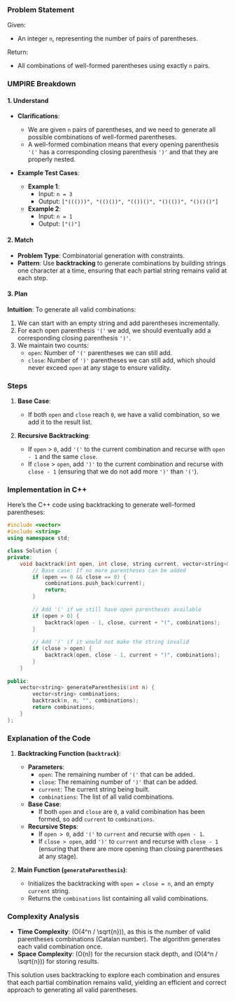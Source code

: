 ### Problem Statement

Given:
- An integer `n`, representing the number of pairs of parentheses.

Return:
- All combinations of well-formed parentheses using exactly `n` pairs.

### UMPIRE Breakdown

#### **1. Understand**
- **Clarifications**:
  - We are given `n` pairs of parentheses, and we need to generate all possible combinations of well-formed parentheses.
  - A well-formed combination means that every opening parenthesis `'('` has a corresponding closing parenthesis `')'` and that they are properly nested.

- **Example Test Cases**:
  - **Example 1**:
    - Input: `n = 3`
    - Output: `["((()))", "(()())", "(())()", "()(())", "()()()"]`
  - **Example 2**:
    - Input: `n = 1`
    - Output: `["()"]`

#### **2. Match**
- **Problem Type**: Combinatorial generation with constraints.
- **Pattern**: Use **backtracking** to generate combinations by building strings one character at a time, ensuring that each partial string remains valid at each step.

#### **3. Plan**

**Intuition**:
To generate all valid combinations:
1. We can start with an empty string and add parentheses incrementally.
2. For each open parenthesis `'('` we add, we should eventually add a corresponding closing parenthesis `')'`.
3. We maintain two counts:
   - `open`: Number of `'('` parentheses we can still add.
   - `close`: Number of `')'` parentheses we can still add, which should never exceed `open` at any stage to ensure validity.

### Steps

1. **Base Case**:
   - If both `open` and `close` reach `0`, we have a valid combination, so we add it to the result list.

2. **Recursive Backtracking**:
   - If `open` > `0`, add `'('` to the current combination and recurse with `open - 1` and the same `close`.
   - If `close` > `open`, add `')'` to the current combination and recurse with `close - 1` (ensuring that we do not add more `')'` than `'('`).

### Implementation in C++

Here’s the C++ code using backtracking to generate well-formed parentheses:

```cpp
#include <vector>
#include <string>
using namespace std;

class Solution {
private:
    void backtrack(int open, int close, string current, vector<string>& combinations) {
        // Base case: If no more parentheses can be added
        if (open == 0 && close == 0) {
            combinations.push_back(current);
            return;
        }
        
        // Add '(' if we still have open parentheses available
        if (open > 0) {
            backtrack(open - 1, close, current + "(", combinations);
        }
        
        // Add ')' if it would not make the string invalid
        if (close > open) {
            backtrack(open, close - 1, current + ")", combinations);
        }
    }
    
public:
    vector<string> generateParenthesis(int n) {
        vector<string> combinations;
        backtrack(n, n, "", combinations);
        return combinations;
    }
};
```

### Explanation of the Code

1. **Backtracking Function (`backtrack`)**:
   - **Parameters**: 
     - `open`: The remaining number of `'('` that can be added.
     - `close`: The remaining number of `')'` that can be added.
     - `current`: The current string being built.
     - `combinations`: The list of all valid combinations.
   - **Base Case**: 
     - If both `open` and `close` are `0`, a valid combination has been formed, so add `current` to `combinations`.
   - **Recursive Steps**:
     - If `open > 0`, add `'('` to `current` and recurse with `open - 1`.
     - If `close > open`, add `')'` to `current` and recurse with `close - 1` (ensuring that there are more opening than closing parentheses at any stage).

2. **Main Function (`generateParenthesis`)**:
   - Initializes the backtracking with `open = close = n`, and an empty `current` string.
   - Returns the `combinations` list containing all valid combinations.

### Complexity Analysis

- **Time Complexity**: \(O(4^n / \sqrt{n})\), as this is the number of valid parentheses combinations (Catalan number). The algorithm generates each valid combination once.
- **Space Complexity**: \(O(n)\) for the recursion stack depth, and \(O(4^n / \sqrt{n})\) for storing results.

This solution uses backtracking to explore each combination and ensures that each partial combination remains valid, yielding an efficient and correct approach to generating all valid parentheses.